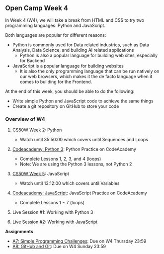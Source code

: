 ## Open Camp Week 4

In Week 4 (W4), we will take a break from HTML and CSS to try two programming
languages: Python and JavaScript.

Both languages are popular for different reasons:
- Python is commonly used for Data related industries, such as Data Analysis, Data Science, and building AI related applications
  - Python is also a popular language for building web sites, especially for Backend
- JavaScript is a popular language for building websites
  - It is also the only programming language that can be run natively on our web browsers, which makes it the de facto language when it comes to building for the Frontend.

At the end of this week, you should be able to do the following:

- Write simple Python and JavaScript code to achieve the same things
- Create a git repository on GitHub to store your code

### Overview of W4

1. [CS50W Week 2][cs50w-2]: Python
    - Watch until 35:50:00 which covers until Sequences and Loops

2. [Codeacademy: Python 3][ca-python]: Python Practice on CodeAcademy
    - Complete Lessons 1, 2, 3, and 4 (loops)
    - Note: We are using the Python 3 lessons, not Python 2

3. [CS50W Week 5][cs50w-5]: JavaScript
    - Watch until 13:12:00 which covers until Variables

4. [Codeacademy: JavaScript][ca-js]: JavaScript Practice on CodeAcademy
    - Complete Lessons 1 ~ 7 (loops)

5. Live Session #1: Working with Python 3

6. Live Session #2: Working with JavaScript

**Assignments**

- [A7: Simple Programming Challenges](../assignments/a7.md): Due on W4 Thursday 23:59
- [A8: GitHub and Git](../assignments/a8.md): Due on W4 Sunday 23:59

[cs50w-2]: https://cs50.harvard.edu/web/2020/weeks/2/
[cs50w-5]: https://cs50.harvard.edu/web/2020/weeks/5/
[ca-python]: https://www.codecademy.com/learn/learn-python-3
[ca-js]: https://www.codecademy.com/learn/introduction-to-javascript
